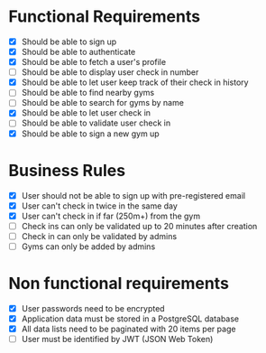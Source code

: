 # Functional Requirements
- [x] Should be able to sign up
- [x] Should be able to authenticate
- [x] Should be able to fetch a user's profile
- [ ] Should be able to display user check in number
- [x] Should be able to let user keep track of their check in history
- [ ] Should be able to find nearby gyms
- [ ] Should be able to search for gyms by name
- [x] Should be able to let user check in
- [ ] Should be able to validate user check in
- [x] Should be able to sign a new gym up

# Business Rules
- [x] User should not be able to sign up with pre-registered email
- [x] User can't check in twice in the same day
- [x] User can't check in if far (250m+) from the gym
- [ ] Check ins can only be validated up to 20 minutes after creation
- [ ] Check in can only be validated by admins
- [ ] Gyms can only be added by admins

# Non functional requirements
- [x] User passwords need to be encrypted
- [x] Application data must be stored in a PostgreSQL database
- [x] All data lists need to be paginated with 20 items per page
- [ ] User must be identified by JWT (JSON Web Token)
